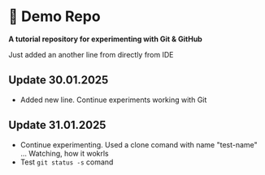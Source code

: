 # 🚀 Demo Repo 
**A tutorial repository for experimenting with Git & GitHub** 

Just added an another line from directly from IDE

## Update 30.01.2025

- Added new line. Continue experiments working with Git


## Update 31.01.2025

- Continue experimenting. Used a clone comand with name  "test-name" ... Watching, how it wokrls
- Test ```git status -s``` comand